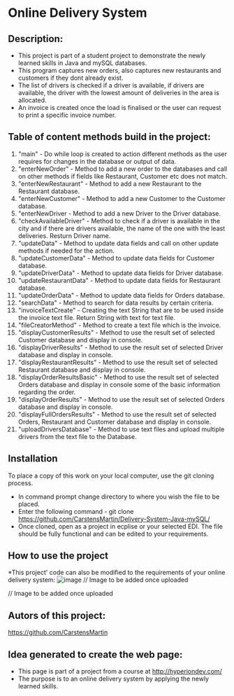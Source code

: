# Online Delivery System

## Description:
* This project is part of a student project to demonstrate the newly learned skills in Java and mySQL databases.
* This program captures new orders, also captures new restaurants and customers if they dont already exist. 
* The list of drivers is checked if a driver is available, if drivers are available, the driver with the lowest amount of deliveries in the area is allocated.
* An invoice is created once the load is finalised or the user can request to print a specific invoice number.

## Table of content methods build in the project:
1. "main" - Do while loop is created to action different methods as the user requires for changes in the database or output of data.
2. "enterNewOrder" - Method to add a new order to the databases and call on other methods if fields like Restaurant, Customer etc does not match.
3. "enterNewRestaurant" - Method to add a new Restaurant to the Restaurant database.
4. "enterNewCustomer" - Method to add a new Customer to the Customer database.
5. "enterNewDriver - Method to add a new Driver to the Driver database.
6. "checkAvailableDriver" - Method to check if a driver is available in the city and if there are drivers available, the name of the one with the least deliveries. Resturn Driver name.
7. "updateData" - Method to update data fields and call on other update methods if needed for the action.
8. "updateCustomerData" - Method to update data fields for Customer database.
9. "updateDriverData" - Method to update data fields for Driver database.
10. "updateRestaurantData" - Method to update data fields for Restaurant database.
11. "updateOrderData" - Method to update data fields for Orders database.
12. "searchData" - Method to search for data results by certain criteria.
13. "invoiceTextCreate" - Creating the text String that are to be used inside the invoice text file. Return String with text for text file.
14. "fileCreatorMethod" - Method to create a text file which is the invoice.
15. "displayCustomerResults" - Method to use the result set of selected Customer database and display in console.
16. "displayDriverResults" - Method to use the result set of selected Driver database and display in console.
17. "displayRestaurantResults" - Method to use the result set of selected Restaurant database and display in console.
18. "displayOrderResultsBasic" - Method to use the result set of selected Orders database and display in console some of the basic information regarding the order.
19. "displayOrderResults" - Method to use the result set of selected Orders database and display in console.
20. "displayFullOrdersResults" - Method to use the result set of selected Orders, Restaurant and Customer database and display in console.
21. "uploadDriversDatabase" - Method to use text files and upload multiple drivers from the text file to the Database.


## Installation
To place a copy of this work on your local computer, use the git cloning process.
* In command prompt change directory to where you wish the file to be placed.
* Enter the following command - git clone https://github.com/CarstensMartin/Delivery-System-Java-mySQL/
* Once cloned, open as a project in ecplise or your selected EDI. The file should be fully functional and can be edited to your requirements.

## How to use the project
*This project' code can also be modified to the requirements of your online delivery system:
![image](https://user-images.githubusercontent.com/)
// Image to be added once uploaded

// Image to be added once uploaded


## Autors of this project:
https://github.com/CarstensMartin
## Idea generated to create the web page:
* This page is part of a project from a course at http://hyperiondev.com/ 
* The purpose is to an online delivery system by applying the newly learned skills.
